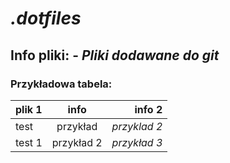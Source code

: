 # *.dotfiles*

## **Info pliki:** - *Pliki dodawane do git*

### Przykładowa tabela:


| plik 1 | info | info 2 |
|--------|:-------:|------:|
| test | przykład | *przyklad 2* |
| test 1 | przykład 2| *przykład 3* |


